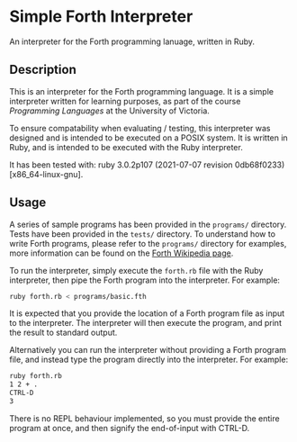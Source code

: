 # Simple Forth Interpreter
An interpreter for the Forth programming lanuage, written in Ruby.

## Description

This is an interpreter for the Forth programming language. It is a simple
interpreter written for learning purposes, as part of the course *Programming
Languages* at the University of Victoria.

To ensure compatability when evaluating / testing, this interpreter was designed and is intended to be executed on a POSIX system. It is written in Ruby, and is intended to be executed with the Ruby interpreter.

It has been tested with: ruby 3.0.2p107 (2021-07-07 revision 0db68f0233)
[x86_64-linux-gnu].

## Usage

A series of sample programs has been provided in the `programs/` directory. Tests have been provided in the `tests/` directory. To understand how to write Forth programs, please refer to the `programs/` directory for examples, more information can be found on the [Forth Wikipedia page](https://en.wikipedia.org/wiki/Forth_(programming_language)).


To run the interpreter, simply execute the `forth.rb` file with the Ruby interpreter, then pipe the Forth program into the interpreter. For example:

```bash
ruby forth.rb < programs/basic.fth
```
It is expected that you provide the location of a Forth program file as input to the interpreter. The interpreter will then execute the program, and print the result to standard output.

Alternatively you can run the interpreter without providing a Forth program file,
and instead type the program directly into the interpreter. For example:

```bash
ruby forth.rb
1 2 + .
CTRL-D
3
```

There is no REPL behaviour implemented, so you must provide the entire program
at once, and then signify the end-of-input with CTRL-D.


